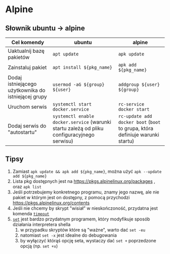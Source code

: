 

# Alpine

## Słownik ubuntu -> alpine

| Cel komendy | ubuntu        | alpine       | 
|--|---------------|--------------|
| Uaktualnij bazę pakietów | `apt update`  | `apk update` |
| Zainstaluj pakiet | `apt install ${pkg_name}` | `apk add ${pkg_name}`    |
| Dodaj istniejącego użytkownika do istniejącej grupy | `usermod -aG ${group} ${user}` | `addgroup ${user} ${group}` |
| Uruchom serwis | `systemctl start docker.service`| `rc-service docker start`|
| Dodaj serwis do "autostartu" | `systemctl enable docker.service` (warunki startu zależą od pliku configuracyjnego serwisu) | `rc-update add docker boot` (`boot` to grupa, która definiuje warunki startu) |

## Tipsy
1. Zamiast `apk update && apk add ${pkg_name}`, można użyć `apk --update add ${pkg_name}`
1. Lista pkg dostępnych jest na https://pkgs.alpinelinux.org/packages , oraz `apk list`
1. Jeśli potrzebujemy konkretnego programu, znamy jego nazwę, ale nie pakiet w którym jest on dostępny, z pomocą przychodzi https://pkgs.alpinelinux.org/contents
1. Jeśli nie chcemy by skrypt "wisiał" w nieskończoność, przydatna jest komenda [`timeout`](https://man7.org/linux/man-pages/man1/timeout.1.html)
1. [`set`](https://man7.org/linux/man-pages/man1/set.1p.html) jest bardzo przydatnym programem, który modyfikuje sposób działania interpretera shella
    1. w przypadku skryptów które są "ważne", warto dać `set -eu`
    1. natomiast `set -x` jest idealne do debugowania
    1. by wyłączyć którąś opcję seta, wystaczy dać `set +` poprzedzone opcją (np. `set +x`)